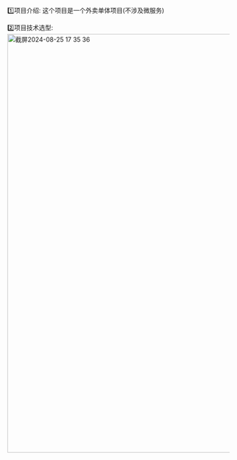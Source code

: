 1️⃣项目介绍: 这个项目是一个外卖单体项目(不涉及微服务)

2️⃣项目技术选型:
<img width="948" alt="截屏2024-08-25 17 35 36" src="https://github.com/user-attachments/assets/43ef0ca8-220e-403c-999c-988dbe5897a7">
